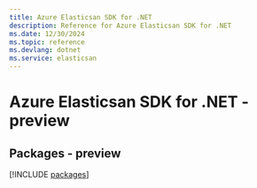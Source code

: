 ```yaml
---
title: Azure Elasticsan SDK for .NET
description: Reference for Azure Elasticsan SDK for .NET
ms.date: 12/30/2024
ms.topic: reference
ms.devlang: dotnet
ms.service: elasticsan
---
```

# Azure Elasticsan SDK for .NET - preview
## Packages - preview
[!INCLUDE [packages](elasticsan-index.md)]